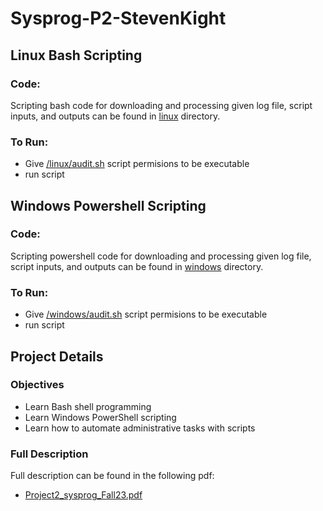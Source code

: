 # Sysprog-P2-StevenKight

## Linux Bash Scripting
### Code:
Scripting bash code for downloading and processing given log file, script inputs, and outputs can be found in [linux](/linux/) directory.

### To Run:
- Give [/linux/audit.sh](/linux/audit.sh) script permisions to be executable
- run script

## Windows Powershell Scripting
### Code:
Scripting powershell code for downloading and processing given log file, script inputs, and outputs can be found in [windows](/windows/) directory.

### To Run:
- Give [/windows/audit.sh](/windows/audit.sh) script permisions to be executable
- run script

## Project Details
### Objectives
- Learn Bash shell programming
- Learn Windows PowerShell scripting
- Learn how to automate administrative tasks with scripts

### Full Description
Full description can be found in the following pdf:
- [Project2_sysprog_Fall23.pdf](https://github.com/StevenKight/Sysprog-P2-StevenKight/files/13258029/Project2_sysprog_Fall23.pdf)
